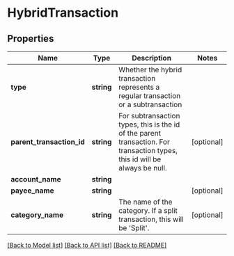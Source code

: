 # HybridTransaction

## Properties
Name | Type | Description | Notes
------------ | ------------- | ------------- | -------------
**type** | **string** | Whether the hybrid transaction represents a regular transaction or a subtransaction | 
**parent_transaction_id** | **string** | For subtransaction types, this is the id of the parent transaction.  For transaction types, this id will be always be null. | [optional] 
**account_name** | **string** |  | 
**payee_name** | **string** |  | [optional] 
**category_name** | **string** | The name of the category.  If a split transaction, this will be &#x27;Split&#x27;. | [optional] 

[[Back to Model list]](../../README.md#documentation-for-models) [[Back to API list]](../../README.md#documentation-for-api-endpoints) [[Back to README]](../../README.md)

